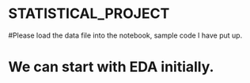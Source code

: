 # STATISTICAL_PROJECT
#Please load the data file into the notebook, sample code I have put up. 
# We can start with EDA initially.
